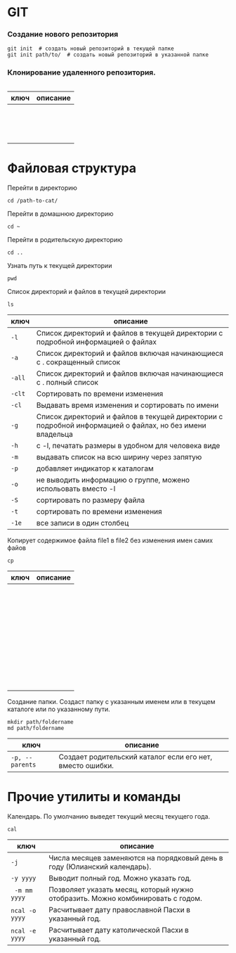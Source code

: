 # GIT

### Создание нового репозитория

```
git init  # создать новый репозиторий в текущей папке
git init path/to/  # создать новый репозиторий в указанной папке
```

### Клонирование удаленного репозитория. 


```

```



 ключ | описание |
|--|--|
|```  ```|  |
|```  ```|  |
|```  ```|  |
|```  ```|  |

# Файловая структура

Перейти в директорию
```
cd /path-to-cat/
```
Перейти в домашнюю директорию
```
cd ~
```
Перейти в родительскую директорию
```
cd ..
```
Узнать путь к текущей директории
```
pwd
```
Список директорий и файлов в текущей директории
```
ls
``` 

| ключ | описание |
|--|--|
| ``` -l ```| Список директорий и файлов в текущей директории с подробной информацией о файлах |
| ``` -a ``` | Список директорий и файлов включая начинающиеся с . сокращенный список |
| ``` -all ``` | Список директорий и файлов включая начинающиеся с . полный список |
| ``` -clt ``` | Cортировать по времени изменения |
| ``` -cl ``` | Выдавать время изменения и сортировать по имени |
|``` -g ```| Список директорий и файлов в текущей директории с подробной информацией о файлах, но без имени владельца |
|``` -h ```| c -l, печатать размеры в удобном для человека виде |
|``` -m ```| выдавать список на всю ширину через запятую |
|``` -p ```| добавляет индикатор к каталогам |
|``` -o ```| не выводить информацию о группе, можено испольовать вместо -l |
|``` -S ```| сортировать по размеру файла |
|``` -t ```| сортировать по времени изменения |
|``` -1e ```| все записи в один столбец |

Копирует содержимое файла file1 в file2 без изменения имен самих файов

```
cp
```

| ключ | описание |
|--|--|
|```  ```|  |
|```  ```|  |
|```  ```|  |
|```  ```|  |
|```  ```|  |
|```  ```|  |
|```  ```|  |
|```  ```|  |
|```  ```|  |
|```  ```|  |
|```  ```|  |

Создание папки. Создаст папку с указанным именем или в текущем каталоге или по указанному пути. 
```
mkdir path/foldername
md path/foldername
```

| ключ | описание |
|--|--|
|``` -p, --parents ```| Создает родительский каталог если его нет, вместо ошибки. |


# Прочие утилиты и команды

Календарь. По умолчанию выведет текущий месяц текущего года.
```
cal
```
| ключ | описание |
|--|--|
|``` -j ```| Числа месяцев заменяются на порядковый день в году (Юлианский календарь). |
|``` -y yyyy ```| Выводит полный год. Можно указать год. |
|``` -m mm yyyy```| Позволяет указать месяц, который нужно отобразить. Можно комбинировать с годом. |
|``` ncal -o yyyy ```| Расчитывает дату православной Пасхи в указанный год. |
|``` ncal -e yyyy ```| Расчитывает дату католической Пасхи в указанный год. |
